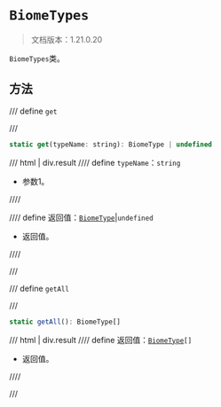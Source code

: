 # `BiomeTypes`

> 文档版本：1.21.0.20

`BiomeTypes`类。

## 方法

/// define
`get`


///

```js
static get(typeName: string): BiomeType | undefined
```

/// html | div.result
//// define
`typeName`：`string`

- 参数1。


////

//// define
返回值：[`BiomeType`](../biometype.md)|`undefined`

- 返回值。


////

///


/// define
`getAll`


///

```js
static getAll(): BiomeType[]
```

/// html | div.result
//// define
返回值：<code><a href="../biometype.md">BiomeType</a>[]</code>

- 返回值。


////

///

